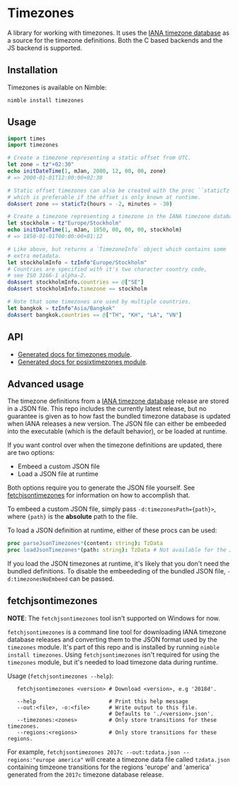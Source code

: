 # Timezones

A library for working with timezones. It uses the [IANA timezone database](https://en.wikipedia.org/wiki/Tz_database) as a source for the timezone definitions. Both the C based backends and the JS backend is supported.

## Installation

Timezones is available on Nimble:
```
nimble install timezones
```

## Usage
```nim
import times
import timezones

# Create a timezone representing a static offset from UTC.
let zone = tz"+02:30"
echo initDateTime(1, mJan, 2000, 12, 00, 00, zone)
# => 2000-01-01T12:00:00+02:30

# Static offset timezones can also be created with the proc ``staticTz``,
# which is preferable if the offset is only known at runtime.
doAssert zone == staticTz(hours = -2, minutes = -30)

# Create a timezone representing a timezone in the IANA timezone database.
let stockholm = tz"Europe/Stockholm"
echo initDateTime(1, mJan, 1850, 00, 00, 00, stockholm)
# => 1850-01-01T00:00:00+01:12

# Like above, but returns a `TimezoneInfo` object which contains some
# extra metadata.
let stockholmInfo = tzInfo"Europe/Stockholm"
# Countries are specified with it's two character country code,
# see ISO 3166-1 alpha-2.
doAssert stockholmInfo.countries == @["SE"]
doAssert stockholmInfo.timezone == stockholm

# Note that some timezones are used by multiple countries.
let bangkok = tzInfo"Asia/Bangkok"
doAssert bangkok.countries == @["TH", "KH", "LA", "VN"]
```

## API
- [Generated docs for timezones module](https://gulpf.github.io/timezones/timezones.html).
- [Generated docs for posixtimezones module](https://gulpf.github.io/timezones/posixtimezones.html).

## Advanced usage
The timezone definitions from a [IANA timezone database](https://en.wikipedia.org/wiki/Tz_database) release are stored in a JSON file. This repo includes the currently latest release, but no guarantee is given as to how fast the bundled timezone database is updated when IANA releases a new version. The JSON file can either be embeeded into the executable (which is the default behavior), or be loaded at runtime.

If you want control over when the timezone definitions are updated, there are two options:
- Embeed a custom JSON file
- Load a JSON file at runtime

Both options require you to generate the JSON file yourself. See [fetchjsontimezones](#fetchjsontimezones) for information on how to accomplish that.

To embeed a custom JSON file, simply pass `-d:timezonesPath={path}>`, where `{path}` is the **absolute** path to the file.

To load a JSON definition at runtime, either of these procs can be used:
```nim
proc parseJsonTimezones*(content: string): TzData
proc loadJsonTimezones*(path: string): TzData # Not available for the JS backend
```
If you load the JSON timezones at runtime, it's likely that you don't need the bundled definitions. To disable the embeededing of the bundled JSON file, `-d:timezonesNoEmbeed` can be passed.

## fetchjsontimezones <a name="fetchjsontimezones"></a>

**NOTE**: The `fetchjsontimezones` tool isn't supported on Windows for now.

`fetchjsontimezones` is a command line tool for downloading IANA timezone database releases and converting them to the JSON format used by the `timezones` module. It's part of this repo and is installed by running `nimble install timezones`. Using `fetchjsontimezones` isn't required for using the `timezones` module, but it's needed to load timezone data during runtime.

Usage (`fetchjsontimezones --help`):
 ```
    fetchjsontimezones <version> # Download <version>, e.g '2018d'.

    --help                       # Print this help message
    --out:<file>, -o:<file>      # Write output to this file.
                                 # Defaults to './<version>.json'.
    --timezones:<zones>          # Only store transitions for these timezones.
    --regions:<regions>          # Only store transitions for these regions.
```

For example, `fetchjsontimezones 2017c --out:tzdata.json --regions:"europe america"` will create a timezone data file called `tzdata.json` containing timzeone transitions for the regions 'europe' and 'america' generated from the `2017c` timezone database release.
